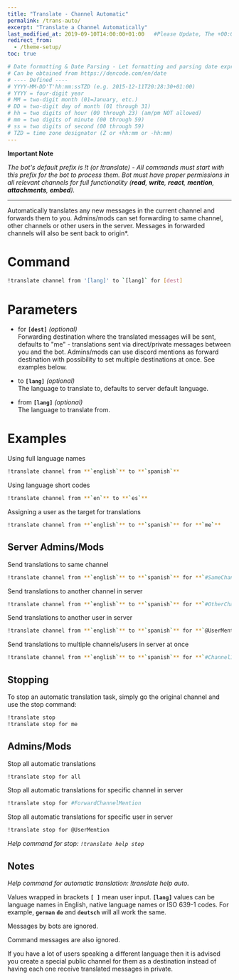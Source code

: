 ```yaml
---
title: "Translate - Channel Automatic"
permalink: /trans-auto/
excerpt: "Translate a Channel Automatically"
last_modified_at: 2019-09-10T14:00:00+01:00   #Please Update, The +00:00 is the Time Zone difference
redirect_from:
  - /theme-setup/
toc: true

# Date formatting & Date Parsing - Let formatting and parsing date expressed in ISO8601 format.
# Can be obtained from https://dencode.com/en/date
# ---- Defined ----
# YYYY-MM-DD'T'hh:mm:ssTZD (e.g. 2015-12-11T20:28:30+01:00)
# YYYY = four-digit year
# MM = two-digit month (01=January, etc.)
# DD = two-digit day of month (01 through 31)
# hh = two digits of hour (00 through 23) (am/pm NOT allowed)
# mm = two digits of minute (00 through 59)
# ss = two digits of second (00 through 59)
# TZD = time zone designator (Z or +hh:mm or -hh:mm)
---
```


**Important Note**

*The bot's default prefix is !t (or !translate) - All commands must start with this prefix for the bot to process them.
Bot must have proper permissions in all relevant channels for full functionality (**read**, **write**, **react**, **mention**, **attachments**, **embed**).*

----

Automatically translates any new messages in the current channel and forwards them to you. Admins/mods can set forwarding to same channel, other channels or other users in the server. Messages in forwarded channels will also be sent back to origin*.

# Command
```bash
!translate channel from '[lang]' to `[lang]` for [dest]
```

# Parameters
* for **`[dest]`** _(optional)_  
Forwarding destination where the translated messages will be sent, defaults to "me" - translations sent via direct/private messages between you and the bot. Admins/mods can use discord mentions as forward destination with possibility to set multiple destinations at once. See examples below.

* to **`[lang]`** _(optional)_  
The language to translate to, defaults to server default language.

* from **`[lang]`** _(optional)_  
The language to translate from.

# Examples  
Using full language names
```bash
!translate channel from **`english`** to **`spanish`**  
```

Using language short codes
```bash
!translate channel from **`en`** to **`es`**  
```

Assigning a user as the target for translations
```bash
!translate channel from **`english`** to **`spanish`** for **`me`**
```

## Server Admins/Mods
Send translations to same channel
```bash
!translate channel from **`english`** to **`spanish`** for **`#SameChannelMention`**
```

Send translations to another channel in server
```bash
!translate channel from **`english`** to **`spanish`** for **`#OtherChannelMention`**  
```

Send translations to another user in server
```bash
!translate channel from **`english`** to **`spanish`** for **`@UserMention`**
```

Send translations to multiple channels/users in server at once
```bash
!translate channel from **`english`** to **`spanish`** for **`#Channel1`**, **`#Channel2`**, **`@User1`**, **`@User2`**
```

## Stopping
To stop an automatic translation task, simply go the original channel and use the stop command:
```bash
!translate stop  
!translate stop for me
```

## Admins/Mods
Stop all automatic translations
```bash
!translate stop for all
```

Stop all automatic translations for specific channel in server
```bash
!translate stop for #ForwardChannelMention
```

Stop all automatic translations for specific user in server
```bash
!translate stop for @UserMention
```

*Help command for stop: `!translate help stop`*

## Notes
*Help command for automatic translation: !translate help auto.*

Values wrapped in brackets **`[ ]`** mean user input.
**`[lang]`** values can be language names in English, native language names or ISO 639-1 codes. For example, **`german`** **`de`** and **`deutsch`** will all work the same.

Messages by bots are ignored.

Command messages are also ignored.

If you have a lot of users speaking a different language then it is advised you create a special public channel for them as a destination instead of having each one receive translated messages in private.
